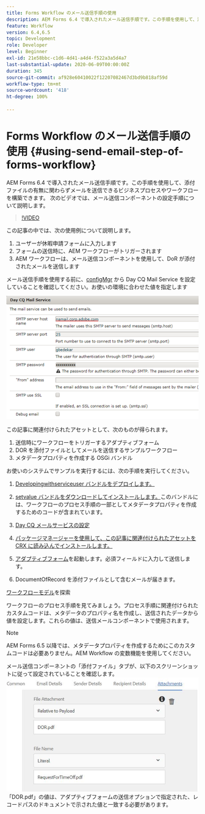 ```yaml
---
title: Forms Workflow のメール送信手順の使用
description: AEM Forms 6.4 で導入されたメール送信手順です。この手順を使用して、添付ファイルの有無に関わらずメールを送信できるビジネスプロセスやワークフローを構築できます。 次のビデオでは、メール送信コンポーネントの設定手順について説明します。
feature: Workflow
version: 6.4,6.5
topic: Development
role: Developer
level: Beginner
exl-id: 21e58bbc-c1d6-4d41-a4d4-f522a3a5d4a7
last-substantial-update: 2020-06-09T00:00:00Z
duration: 345
source-git-commit: af928e60410022f12207082467d3bd9b818af59d
workflow-type: tm+mt
source-wordcount: '418'
ht-degree: 100%

---
```


# Forms Workflow のメール送信手順の使用 {#using-send-email-step-of-forms-workflow}

AEM Forms 6.4 で導入されたメール送信手順です。この手順を使用して、添付ファイルの有無に関わらずメールを送信できるビジネスプロセスやワークフローを構築できます。 次のビデオでは、メール送信コンポーネントの設定手順について説明します。

>[!VIDEO](https://video.tv.adobe.com/v/21499?quality=12&learn=on)

この記事の中では、次の使用例について説明します。

1. ユーザーが休暇申請フォームに入力します
1. フォームの送信時に、AEM ワークフローがトリガーされます
1. AEM ワークフローは、メール送信コンポーネントを使用して、DoR が添付されたメールを送信します

メール送信手順を使用する前に、[configMgr](http://localhost:4502/system/console/configMgr) から Day CQ Mail Service を設定していることを確認してください。お使いの環境に合わせた値を指定します

![Day CQ メールサービスの設定](assets/mailservice.png)

この記事に関連付けられたアセットとして、次のものが得られます。

1. 送信時にワークフローをトリガーするアダプティブフォーム
1. DOR を添付ファイルとしてメールを送信するサンプルワークフロー
1. メタデータプロパティを作成する OSGi バンドル

お使いのシステムでサンプルを実行するには、次の手順を実行してください。

1. [Developingwithserviceuser バンドルをデプロイします。](/help/forms/assets/common-osgi-bundles/DevelopingWithServiceUser.jar)

1. [setvalue バンドルをダウンロードしてインストールします。](/help/forms/assets/common-osgi-bundles/SetValueApp.core-1.0-SNAPSHOT.jar)このバンドルには、ワークフローのプロセス手順の一部としてメタデータプロパティを作成するためのコードが含まれています。
1. [Day CQ メールサービスの設定](https://helpx.adobe.com/experience-manager/6-5/sites/administering/using/notification.html?lang=ja)
1. [パッケージマネージャーを使用して、この記事に関連付けられたアセットを CRX に読み込んでインストールします。](assets/emaildoraemformskt.zip)
1. [アダプティブフォーム](http://localhost:4502/content/dam/formsanddocuments/helpx/timeoffrequestform/jcr:content?wcmmode=disabled)を起動します。必須フィールドに入力して送信します。
1. DocumentOfRecord を添付ファイルとして含むメールが届きます。

 [ワークフローモデル](http://localhost:4502/editor.html/conf/global/settings/workflow/models/emaildor.html)を探索

ワークフローのプロセス手順を見てみましょう。プロセス手順に関連付けられたカスタムコードは、メタデータのプロパティ名を作成し、送信されたデータから値を設定します。これらの値は、送信メールコンポーネントで使用されます。

>[!NOTE]
>
>AEM Forms 6.5 以降では、メタデータプロパティを作成するためにこのカスタムコードは必要ありません。AEM Workflow の変数機能を使用してください。

メール送信コンポーネントの「添付ファイル」タブが、以下のスクリーンショットに従って設定されていることを確認します。
![「送信メール添付ファイル」タブ](assets/sendemailcomponentconfigure.jpg)「DOR.pdf」の値は、アダプティブフォームの送信オプションで指定された、レコードパスのドキュメントで示された値と一致する必要があります。
